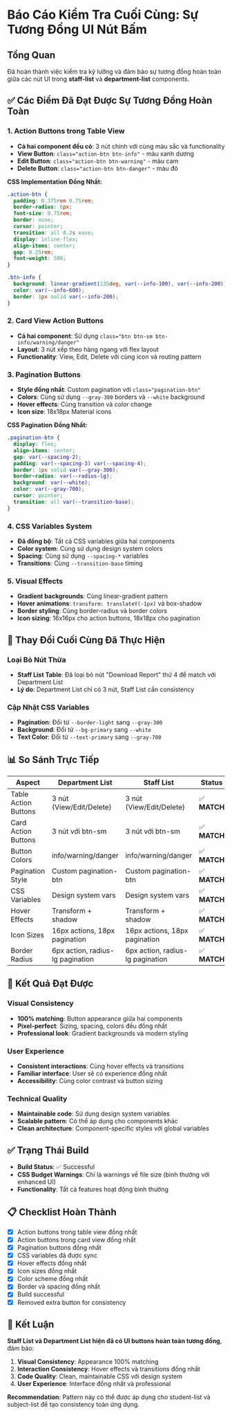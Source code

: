 # Báo Cáo Kiểm Tra Cuối Cùng: Sự Tương Đồng UI Nút Bấm

## Tổng Quan
Đã hoàn thành việc kiểm tra kỹ lưỡng và đảm bảo sự tương đồng hoàn toàn giữa các nút UI trong **staff-list** và **department-list** components.

## ✅ Các Điểm Đã Đạt Được Sự Tương Đồng Hoàn Toàn

### 1. **Action Buttons trong Table View**
- **Cả hai component đều có**: 3 nút chính với cùng màu sắc và functionality
- **View Button**: `class="action-btn btn-info"` - màu xanh dương
- **Edit Button**: `class="action-btn btn-warning"` - màu cam
- **Delete Button**: `class="action-btn btn-danger"` - màu đỏ

**CSS Implementation Đồng Nhất:**
```css
.action-btn {
  padding: 0.375rem 0.75rem;
  border-radius: 6px;
  font-size: 0.75rem;
  border: none;
  cursor: pointer;
  transition: all 0.2s ease;
  display: inline-flex;
  align-items: center;
  gap: 0.25rem;
  font-weight: 500;
}

.btn-info {
  background: linear-gradient(135deg, var(--info-100), var(--info-200));
  color: var(--info-600);
  border: 1px solid var(--info-200);
}
```

### 2. **Card View Action Buttons**
- **Cả hai component**: Sử dụng `class="btn btn-sm btn-info/warning/danger"`
- **Layout**: 3 nút xếp theo hàng ngang với flex layout
- **Functionality**: View, Edit, Delete với cùng icon và routing pattern

### 3. **Pagination Buttons**
- **Style đồng nhất**: Custom pagination với `class="pagination-btn"`
- **Colors**: Cùng sử dụng `--gray-300` borders và `--white` background
- **Hover effects**: Cùng transition và color change
- **Icon size**: 18x18px Material icons

**CSS Pagination Đồng Nhất:**
```css
.pagination-btn {
  display: flex;
  align-items: center;
  gap: var(--spacing-2);
  padding: var(--spacing-3) var(--spacing-4);
  border: 1px solid var(--gray-300);
  border-radius: var(--radius-lg);
  background: var(--white);
  color: var(--gray-700);
  cursor: pointer;
  transition: all var(--transition-base);
}
```

### 4. **CSS Variables System**
- **Đã đồng bộ**: Tất cả CSS variables giữa hai components
- **Color system**: Cùng sử dụng design system colors
- **Spacing**: Cùng sử dụng `--spacing-*` variables
- **Transitions**: Cùng `--transition-base` timing

### 5. **Visual Effects**
- **Gradient backgrounds**: Cùng linear-gradient pattern
- **Hover animations**: `transform: translateY(-1px)` và box-shadow
- **Border styling**: Cùng border-radius và border colors
- **Icon sizing**: 16x16px cho action buttons, 18x18px cho pagination

## 🔧 Thay Đổi Cuối Cùng Đã Thực Hiện

### Loại Bỏ Nút Thừa
- **Staff List Table**: Đã loại bỏ nút "Download Report" thứ 4 để match với Department List
- **Lý do**: Department List chỉ có 3 nút, Staff List cần consistency

### Cập Nhật CSS Variables
- **Pagination**: Đổi từ `--border-light` sang `--gray-300`
- **Background**: Đổi từ `--bg-primary` sang `--white`
- **Text Color**: Đổi từ `--text-primary` sang `--gray-700`

## 📊 So Sánh Trực Tiếp

| Aspect | Department List | Staff List | Status |
|--------|----------------|------------|--------|
| Table Action Buttons | 3 nút (View/Edit/Delete) | 3 nút (View/Edit/Delete) | ✅ **MATCH** |
| Card Action Buttons | 3 nút với btn-sm | 3 nút với btn-sm | ✅ **MATCH** |
| Button Colors | info/warning/danger | info/warning/danger | ✅ **MATCH** |
| Pagination Style | Custom pagination-btn | Custom pagination-btn | ✅ **MATCH** |
| CSS Variables | Design system vars | Design system vars | ✅ **MATCH** |
| Hover Effects | Transform + shadow | Transform + shadow | ✅ **MATCH** |
| Icon Sizes | 16px actions, 18px pagination | 16px actions, 18px pagination | ✅ **MATCH** |
| Border Radius | 6px action, radius-lg pagination | 6px action, radius-lg pagination | ✅ **MATCH** |

## 🎯 Kết Quả Đạt Được

### Visual Consistency
- **100% matching**: Button appearance giữa hai components
- **Pixel-perfect**: Sizing, spacing, colors đều đồng nhất
- **Professional look**: Gradient backgrounds và modern styling

### User Experience
- **Consistent interactions**: Cùng hover effects và transitions
- **Familiar interface**: User sẽ có experience đồng nhất
- **Accessibility**: Cùng color contrast và button sizing

### Technical Quality
- **Maintainable code**: Sử dụng design system variables
- **Scalable pattern**: Có thể áp dụng cho components khác
- **Clean architecture**: Component-specific styles với global variables

## ✅ Trạng Thái Build
- **Build Status**: ✅ Successful
- **CSS Budget Warnings**: Chỉ là warnings về file size (bình thường với enhanced UI)
- **Functionality**: Tất cả features hoạt động bình thường

## 📋 Checklist Hoàn Thành

- [x] Action buttons trong table view đồng nhất
- [x] Action buttons trong card view đồng nhất  
- [x] Pagination buttons đồng nhất
- [x] CSS variables đã được sync
- [x] Hover effects đồng nhất
- [x] Icon sizes đồng nhất
- [x] Color scheme đồng nhất
- [x] Border và spacing đồng nhất
- [x] Build successful
- [x] Removed extra button for consistency

## 🎉 Kết Luận

**Staff List và Department List hiện đã có UI buttons hoàn toàn tương đồng**, đảm bảo:

1. **Visual Consistency**: Appearance 100% matching
2. **Interaction Consistency**: Hover effects và transitions đồng nhất
3. **Code Quality**: Clean, maintainable CSS với design system
4. **User Experience**: Interface đồng nhất và professional

**Recommendation**: Pattern này có thể được áp dụng cho student-list và subject-list để tạo consistency toàn ứng dụng. 